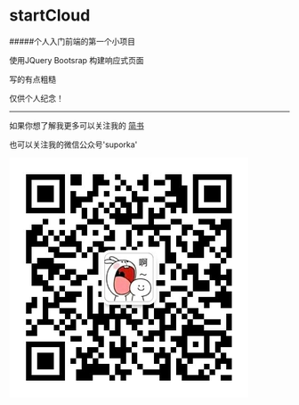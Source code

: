 # startCloud

#####个人入门前端的第一个小项目

使用JQuery Bootsrap 构建响应式页面

写的有点粗糙

仅供个人纪念！

-----------------------------------------------------------------------------------------------------
如果你想了解我更多可以关注我的 [简书](http://www.jianshu.com/u/ef4f2ba10608)

也可以关注我的微信公众号'suporka'


![小皮咖](https://raw.githubusercontent.com/zxpsuper/picture/master/suporka.jpg)
